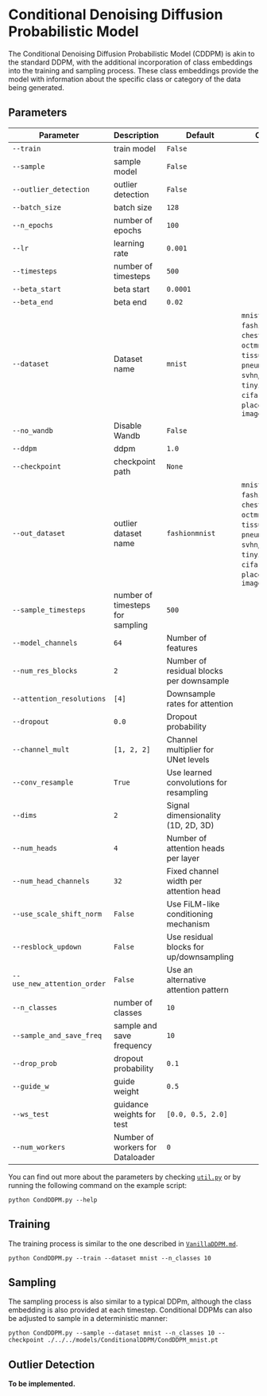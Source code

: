 # Conditional Denoising Diffusion Probabilistic Model

The Conditional Denoising Diffusion Probabilistic Model (CDDPM) is akin to the standard DDPM, with the additional incorporation of class embeddings into the training and sampling process. These class embeddings provide the model with information about the specific class or category of the data being generated.

## Parameters

| Parameter              | Description                               | Default | Choices                                                      |
|------------------------|-------------------------------------------|---------|--------------------------------------------------------------|
| `--train`              | train model                               | `False` |                                                              |
| `--sample`             | sample model                              | `False` |                                                              |
| `--outlier_detection`  | outlier detection                         | `False` |                                                              |
| `--batch_size`         | batch size                                | `128`   |                                                              |
| `--n_epochs`           | number of epochs                          | `100`   |                                                              |
| `--lr`                 | learning rate                             | `0.001` |                                                              |
| `--timesteps`          | number of timesteps                       | `500`   |                                                              |
| `--beta_start`         | beta start                                | `0.0001`|                                                              |
| `--beta_end`           | beta end                                  | `0.02`  |                                                              |
| `--dataset`            | Dataset name                              | `mnist` | `mnist`, `cifar10`, `fashionmnist`, `chestmnist`, `octmnist`, `tissuemnist`, `pneumoniamnist`, `svhn`, `tinyimagenet`, `cifar100`, `places365`, `dtd`, `imagenet`            |
| `--no_wandb`           | Disable Wandb                             | `False` |                                                              |
| `--ddpm`               | ddpm                                      | `1.0`   |                                                              |
| `--checkpoint`         | checkpoint path                           | `None`  |                                                              |
| `--out_dataset`        | outlier dataset name                      | `fashionmnist` | `mnist`, `cifar10`, `fashionmnist`, `chestmnist`, `octmnist`, `tissuemnist`, `pneumoniamnist`, `svhn`, `tinyimagenet`, `cifar100`, `places365`, `dtd`, `imagenet`|
| `--sample_timesteps`   | number of timesteps for sampling          | `500`   |                                                              |
| `--model_channels`           | `64`              | Number of features                            |                                                                                                              |
| `--num_res_blocks`           | `2`               | Number of residual blocks per downsample      |                                                                                                              |
| `--attention_resolutions`    | `[4]`             | Downsample rates for attention                |                                                                                                              |
| `--dropout`                  | `0.0`             | Dropout probability                           |                                                                                                              |
| `--channel_mult`             | `[1, 2, 2]`       | Channel multiplier for UNet levels           |                                                                                                              |
| `--conv_resample`            | `True`            | Use learned convolutions for resampling       |                                                                                                              |
| `--dims`                     | `2`               | Signal dimensionality (1D, 2D, 3D)            |                                                                                                              |
| `--num_heads`                | `4`               | Number of attention heads per layer           |                                                                                                              |
| `--num_head_channels`        | `32`              | Fixed channel width per attention head        |                                                                                                              |
| `--use_scale_shift_norm`     | `False`           | Use FiLM-like conditioning mechanism          |                                                                                                              |
| `--resblock_updown`          | `False`           | Use residual blocks for up/downsampling       |                                                                                                              |
| `--use_new_attention_order`  | `False`           | Use an alternative attention pattern          |                                                               |
| `--n_classes`          | number of classes                         | `10`    |                                                              |
| `--sample_and_save_freq` | sample and save frequency              | `10`    |                                                              |
| `--drop_prob`          | dropout probability                       | `0.1`   |                                                              |
| `--guide_w`            | guide weight                              | `0.5`   |                                                              |
| `--ws_test`            | guidance weights for test                 | `[0.0, 0.5, 2.0]` |                                                |
| `--num_workers`   | Number of workers for Dataloader   | `0`     |                                                              |

You can find out more about the parameters by checking [`util.py`](./../src/generativezoo/utils/util.py) or by running the following command on the example script:

    python CondDDPM.py --help

## Training

The training process is similar to the one described in [`VanillaDDPM.md`](VanillaDDPM.md).

    python CondDDPM.py --train --dataset mnist --n_classes 10

## Sampling

The sampling process is also similar to a typical DDPm, although the class embedding is also provided at each timestep. Conditional DDPMs can also be adjusted to sample in a deterministic manner:

    python CondDDPM.py --sample --dataset mnist --n_classes 10 --checkpoint ./../../models/ConditionalDDPM/CondDDPM_mnist.pt

## Outlier Detection

**To be implemented.**